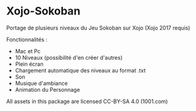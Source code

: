 # Xojo-Sokoban
Portage de plusieurs niveaux du Jeu Sokoban sur Xojo (Xojo 2017 requis)

Fonctionnalités :
- Mac et Pc
- 10 Niveaux (possibilité d'en créer d'autres)
- Plein écran 
- Chargement automatique des niveaux au format .txt
- Son
- Musique d'ambiance
- Animation du Personnage

All assets in this package are licensed CC-BY-SA 4.0 (1001.com)
